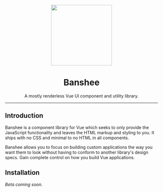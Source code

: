 <p align="center">
  <img width="200" src="logo.svg">
</p>

<h1 align="center">Banshee</h1>

<p align="center">
  A mostly renderless Vue UI component and utility library.
</p>

---

## Introduction

Banshee is a component library for Vue which seeks to only provide the JavaScript functionality and leaves the HTML markup and styling to you.  It ships with no CSS and minimal to no HTML in all components.

Banshee allows you to focus on building custom applications the way you want them to look without having to conform to another library's design specs.  Gain complete control on how you build Vue applications.

## Installation

_Beta coming soon._

